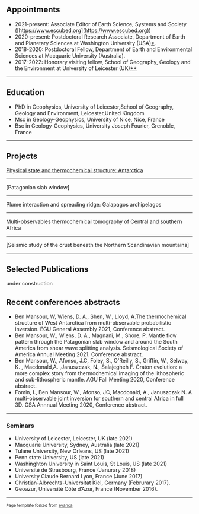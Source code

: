 ## Appointments

* 2021-present: Associate Editor of Earth Science, Systems and Society ([https://www.escubed.org](https://www.escubed.org))
* 2020-present: Postdoctoral Research Associate, Department of Earth and Planetary Sciences at Washington University (USA)[*](https://eps.wustl.edu/people/walid-ben-mansour).
* 2018-2020: Postdoctoral Fellow, Department of Earth and Environmental Sciences at Macquarie University (Australia).
* 2017-2022: Honorary visiting fellow, School of Geography, Geology and the Environment at University of Leicester (UK)[**](https://le.ac.uk/gge/people/emeritus-honorary)

---
## Education

* PhD in Geophysics, University of Leicester,School of Geography, Geology and Environment, Leicester,United Kingdom
* Msc in Geology-Geophysics, University of Nice, Nice, France
* Bsc in Geology-Geophysics, University Joseph Fourier, Grenoble, France

---
## Projects

[Physical state and thermochemical structure: Antarctica](/pdf/project1.md)

---
[Patagonian slab window]

---
Plume interaction and spreading ridge: Galapagos archipelagos

---
Multi-observables thermochemical tomography of Central and southern Africa

---
[Seismic study of the crust beneath the Northern Scandinavian mountains]

---

## Selected Publications
under construction

## Recent conferences abstracts

* Ben Mansour, W, Wiens, D. A., Shen, W., Lloyd, A.The thermochemical structure of West Antarctica from multi-observable probabilistic inversion. EGU General Assembly 2021, Conference abstract.
* Ben Mansour, W., Wiens, D. A., Magnani, M., Shore, P. Mantle flow pattern through the Patagonian slab window and around the South America from shear wave splitting analysis. Seismological Society of America Annual Meeting 2021. Conference abstract.
* Ben Mansour, W., Afonso, J.C, Foley, S., O'Reilly, S., Griffin, W., Selway, K. , Macdonald,A. ,Januszczak, N., Salajegheh F. Craton evolution: a more complex story from thermochemical imaging of the lithospheric and sub-lithospheric mantle. AGU Fall Meeting 2020, Conference abstract.
* Fomin, I., Ben Mansour, W., Afonso, JC, Macdonald, A., Januszczak N. A multi-observable joint inversion for southern and central Africa in full 3D. GSA Annnual Meeting 2020, Conference abstract.
---

### Seminars
* University of Leicester, Leicester, UK (late 2021) 
* Macquarie University, Sydney, Australia (late 2021) 
* Tulane University, New Orleans, US (late 2021) 
* Penn state University, US (late 2021)
* Washinghton University in Saint Louis, St Louis, US (late 2021)
* Université de Strasbourg, France (Janurary 2018)
* University Claude Bernard Lyon, France (June 2017)
* Christian-Albrechts-Universitat Kiel, Germany (Februrary 2017).
* Geoazur, Université Côte d’Azur, France (November 2016).

---
<p style="font-size:11px">Page template forked from <a href="https://github.com/evanca/quick-portfolio">evanca</a></p>
<!-- Remove above link if you don't want to attibute -->
